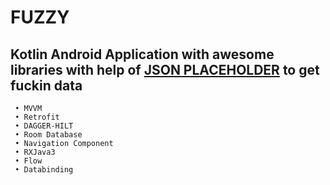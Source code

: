 # FUZZY

 ## Kotlin Android Application with awesome libraries with help of [JSON PLACEHOLDER](https://jsonplaceholder.typicode.com/) to get fuckin data
    
     • MVVM
     • Retrofit
     • DAGGER-HILT
     • Room Database
     • Navigation Component
     • RXJava3
     • Flow
     • Databinding
